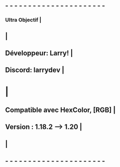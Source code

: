 ## - - - - - - - - - - - - - - - - - - - - - -
###               Ultra Objectif              |
##                                            |
## Développeur: Larry!                        |
## Discord: larrydev                          |
#                                             |
## Compatible avec HexColor, [RGB]            |
## Version : 1.18.2 --> 1.20                  |
##                                            |
## - - - - - - - - - - - - - - - - - - - - - -
